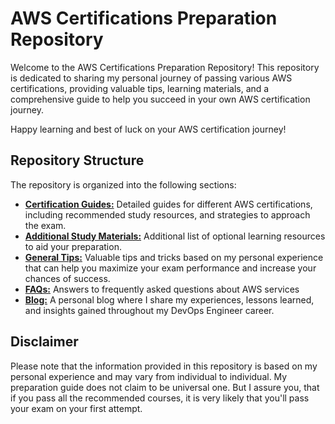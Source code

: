 # AWS Certifications Preparation Repository

Welcome to the AWS Certifications Preparation Repository! This repository is dedicated to sharing my personal journey of passing various AWS certifications, providing valuable tips, learning materials, and a comprehensive guide to help you succeed in your own AWS certification journey.

Happy learning and best of luck on your AWS certification journey!

## Repository Structure

The repository is organized into the following sections:

- **[Certification Guides:](./certification-guides/)** Detailed guides for different AWS certifications, including recommended study resources, and strategies to approach the exam.
- **[Additional Study Materials:](./study-materials/)** Additional list of optional learning resources to aid your preparation.
- **[General Tips:](./general-tips/)** Valuable tips and tricks based on my personal experience that can help you maximize your exam performance and increase your chances of success.
- [**FAQs:**](https://aws.amazon.com/faqs/) Answers to frequently asked questions about AWS services
- [**Blog:**](https://brain2life.hashnode.dev/) A personal blog where I share my experiences, lessons learned, and insights gained throughout my DevOps Engineer career.

## Disclaimer

Please note that the information provided in this repository is based on my personal experience and may vary from individual to individual. My preparation guide does not claim to be universal one. But I assure you, that if you pass all the recommended courses, it is very likely that you'll pass your exam on your first attempt.